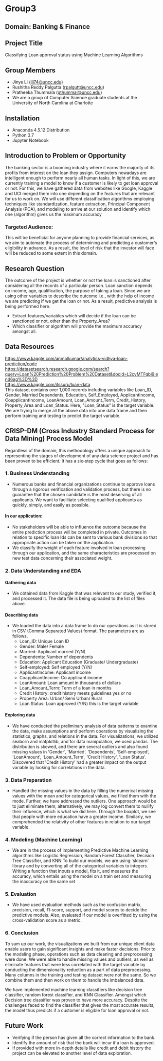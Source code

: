 # Group3
## Domain: Banking & Finance

## Project Title
Classifying Loan approval status using Machine Learning Algorithms

## Group Members
* Jinye Li (jli74@uncc.edu)
* Rushitha Reddy Palgutta (rpalgutt@uncc.edu)
* Pratheeka Thummala (pthummal@uncc.edu)
* We are a group of Computer Science graduate students at the University of North Carolina at Charlotte

## Installation
* Anaconda 4.5.12 Distribution
* Python 3.7
* Jupyter Notebook

## Introduction to Problem or Opportunity
The banking sector is a booming industry where it earns the majority of its profits from interest on the loan they assign. Computers nowadays are intelligent enough to perform nearly all human tasks. In light of this, we are currently training a model to know if a customer is likely to get loan approval or not. For this, we have gathered data from websites like Google, Kaggle and UCI merged them into one depending on the features that are relevant for us to work on. We will use different classification algorithms employing techniques like standardization, feature extraction, Principal Component Analysis (PCA), and modeling  to arrive at our solution and identify which one (algorithm) gives us the maximum accuracy
### Targeted Audience: 
This will be beneficial for anyone planning to provide financial services, as we aim to automate the process of determining and predicting a customer's eligibility in advance. As a result, the level of risk that the investor will face will be reduced to some extent in this domain.

## Research Question
The outcome of the project is whether or not the loan is sanctioned after considering all the records of a particular person. Loan sanction depends on income, age, qualification, the purpose of taking a loan. Since we are using other variables to describe the outcome i.e., with the help of income we are predicting if we get the loan or not. As a result, predictive analysis is being performed here.
* Extract features/variables which will decide if the loan can be sanctioned or not, other than the Property_Area?
* Which classifier or algorithm will provide the maximum accuracy amongst all.

## Data Resources
https://www.kaggle.com/anmolkumar/analytics-vidhya-loan-prediction/code <br>
https://datasetsearch.research.google.com/search?query=Loan%20Prediction%20Problem%20Dataset&docid=L2cvMTFqbl9iend6ag%3D%3D <br>
https://www.kaggle.com/itssuru/loan-data <br>
This dataset contains over 1,000 records including variables like Loan_ID,	Gender,	Married	Dependents,	Education,	Self_Employed,	ApplicantIncome,	CoapplicantIncome, LoanAmount,	Loan_Amount_Term,	Credit_History, Property_Area	and Loan_Status. Here, "Loan_Status" is the target variable. We are trying to merge all the above data into one data frame and then perform training and testing to predict the target variable. 

## CRISP-DM (Cross Industry Standard Process for Data Mining) Process Model
Regardless of the domain, this methodology offers a unique approach to representing the stages of development of any data science project and has been proven to be efficient. It has a six-step cycle that goes as follows:
### 1. Business Understanding
* Numerous banks and financial organizations continue to approve loans through a rigorous verification and validation process, but there is no guarantee that the chosen candidate is the most deserving of all applicants. We want to facilitate selecting qualified applicants as quickly, simply, and easily as possible. 
#### In our application:  
* No stakeholders will be able to influence the outcome because the entire prediction process will be completed in private. Outcomes in relation to specific loan Ids can be sent to various bank divisions so that appropriate action can be taken on the application.
* We classify the weight of each feature involved in loan processing through our application, and the same characteristics are processed on new test data concerning their associated weight.

### 2. Data Understanding and EDA
#### Gathering data
  * We obtained data from Kaggle that was relevant to our study, verified it, and processed it. The data file is being uploaded to the list of files above. 
#### Describing data
  * We loaded the data into a data frame to do our operations as it is stored in CSV (Comma Separated Values) format. The parameters are as follows.
    * Loan_ID: Unique Loan ID
    * Gender: Male/ Female
    * Married: Applicant married (Y/N)
    * Dependents: Number of dependents
    * Education: Applicant Education (Graduate/ Undergraduate)
    * Self-employed: Self employed (Y/N)
    * ApplicantIncome: Applicant income
    * CoapplicantIncome: Co applicant income
    * LoanAmount: Loan amount in thousands of dollars
    * Loan_Amount_Term: Term of a loan in months
    * Credit History: credit history meets guidelines yes or no    
    * Property Area: Urban/ Semi Urban/ Rural
    * Loan Status: Loan approved (Y/N) this is the target variable
#### Exploring data
  * We have conducted the preliminary analysis of data patterns to examine the data, make assumptions and perform operations by visualizing the statistics, graphs, and relations in the data. For visualizations, we utilized seaborn and matplotlib, and for data manipulation, we used pandas. The distribution is skewed, and there are several outliers and also found missing values in 'Gender', 'Married', 'Dependents', 'Self-employed', 'LoanAmount', 'Loan_Amount_Term', 'Credit History', 'Loan Status'. Discovered that 'Credit History' had a greater impact on the output variable by looking for correlations in the data. 
### 3. Data Preparation
* Handled the missing values in the data by filling the numerical missing values with the mean and for categorical values, we filled them with the mode. Further, we have addressed the outliers. One approach would be to just eliminate them; alternatively, we may log convert them to nullify their influence, which is what we did here. Through the boxplot, we see that people with more education have a greater income. Similarly, we comprehended the relativity of other features in relation to our target variable.
### 4. Modeling (Machine Learning)
* We are in the process of implementing Predictive Machine Learning algorithms like Logistic Regression, Random Forest Classifier, Decision Tree Classifier, and KNN
To build our models, we are using 'sklearn' library and by converting all of the categorical variables to integers. Writing a function that inputs a model, fits it, and measures the accuracy, which entails using the model on a train set and measuring the inaccuracy on the same set
### 5. Evaluation 
* We have used evaluation methods such as the confusion matrix, precision, recall, f1-score, support, and model scores to decide the predictive models. Also, evaluated if our model is overfitted by using the cross-validation score as a metric. 
### 6. Conclusion
To sum up our work, the visualizations we built from our unique client data enable users to gain significant insights and make faster decisions. Prior to the modeling phase, operations such as data cleaning and preprocessing were done. We were able to handle missing values and outliers, as well as eliminate features that were less correlated with the target variable by conducting the dimensionality reduction as a part of data preprocessing. Many columns in the training and testing dataset were not the same. So we combine them and then work on them to handle the imbalanced data. 

We have implemented machine learning classifiers like decision tree classifier, random forest classifier, and KNN Classifier. Amongst which Decision tree classifier was proven to have more accuracy. 
Despite the challenges faced to find the classifier that gives the most accurate results, the model thus predicts if a customer is eligible for loan approval or not.
## Future Work
* Verifying if the person has given all the correct information to the bank.
* Identify the amount of risk that the bank will incur if a loan is approved.
* If provided with more in-depth details like credit and debit history the project can be elevated to another level of data exploration.


